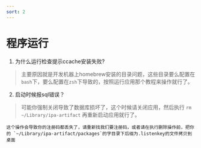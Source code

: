 ```yaml
---
sort: 2
---
```


# 程序运行

1. 为什么运行检查提示ccache安装失败?
> 主要原因就是开发机器上homebrew安装的目录问题，这些目录要么配置在`bash`下，要么配置在`zsh`下导致的，按照运行应用那个教程来操作就行了。
>

2. 启动时候报sql错误？
> 可能你强制关闭导致了数据库损坏了，这个时候请关闭应用，然后执行 `rm ~/Library/ipa-artifact` 再重新启动应用就行了。
```warning
这个操作会导致你的注册码都丢失了，请重新找我们要注册码，或者请在执行删除操作前，把你的 `~/Library/ipa-artifact/packages`的字目录下后缀为.listenkey的文件拷贝到桌面
```